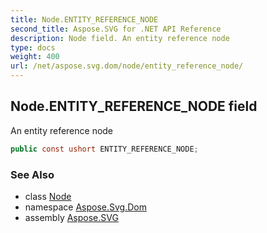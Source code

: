 ```yaml
---
title: Node.ENTITY_REFERENCE_NODE
second_title: Aspose.SVG for .NET API Reference
description: Node field. An entity reference node
type: docs
weight: 400
url: /net/aspose.svg.dom/node/entity_reference_node/
---
```

## Node.ENTITY_REFERENCE_NODE field

An entity reference node

```csharp
public const ushort ENTITY_REFERENCE_NODE;
```

### See Also

* class [Node](../)
* namespace [Aspose.Svg.Dom](../../node/)
* assembly [Aspose.SVG](../../../)
